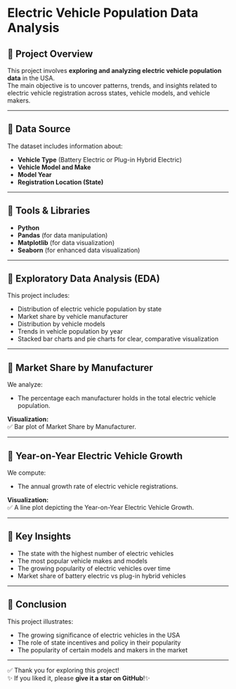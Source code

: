 # Electric Vehicle Population Data Analysis

## 🔹 Project Overview

This project involves **exploring and analyzing electric vehicle population data** in the USA.  
The main objective is to uncover patterns, trends, and insights related to electric vehicle registration across states, vehicle models, and vehicle makers.

---

## 🔹 Data Source

The dataset includes information about:
- **Vehicle Type** (Battery Electric or Plug-in Hybrid Electric)
- **Vehicle Model and Make**
- **Model Year**
- **Registration Location (State)**

---

## 🔹 Tools & Libraries

- **Python**
- **Pandas** (for data manipulation)
- **Matplotlib** (for data visualization)
- **Seaborn** (for enhanced data visualization)

---

## 🔹 Exploratory Data Analysis (EDA)

This project includes:
- Distribution of electric vehicle population by state
- Market share by vehicle manufacturer
- Distribution by vehicle models
- Trends in vehicle population by year
- Stacked bar charts and pie charts for clear, comparative visualization

---

## 🔹 Market Share by Manufacturer

We analyze:
- The percentage each manufacturer holds in the total electric vehicle population.
  
**Visualization:**  
✅ Bar plot of Market Share by Manufacturer.

---

## 🔹 Year-on-Year Electric Vehicle Growth

We compute:
- The annual growth rate of electric vehicle registrations.

**Visualization:**  
✅ A line plot depicting the Year-on-Year Electric Vehicle Growth.

---

## 🔹 Key Insights

- The state with the highest number of electric vehicles
- The most popular vehicle makes and models
- The growing popularity of electric vehicles over time
- Market share of battery electric vs plug-in hybrid vehicles

---

## 🔹 Conclusion

This project illustrates:
- The growing significance of electric vehicles in the USA
- The role of state incentives and policy in their popularity
- The popularity of certain models and makers in the market

---

✅ Thank you for exploring this project!  
✨ If you liked it, please **give it a star on GitHub**!✨
